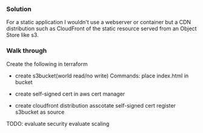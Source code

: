 ### Solution

For a static application I wouldn't use a webserver or container but a CDN distribution 
such as CloudFront of the static resource served from an Object Store like s3.

### Walk through

Create the following in terraform 
  - create s3bucket(world read/no write)
	Commands:
		place index.html in bucket

  - create self-signed cert in aws cert manager
  - create cloudfront distribution
	asscotate self-signed cert
	register s3bucket as source

   TODO:
	evaluate security
	evaluate scaling

